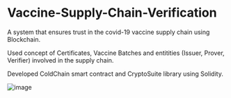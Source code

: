 # Vaccine-Supply-Chain-Verification

 A system that ensures trust in the covid-19 vaccine supply chain using Blockchain.
 
 Used concept of Certificates, Vaccine Batches and entitities (Issuer, Prover, Verifier) involved in the supply chain.
 
 Developed ColdChain smart contract and CryptoSuite library using Solidity.

![image](https://github.com/scelly01/Vaccine-Supply-Chain-Verification/assets/92203911/6acd6ae1-face-4658-a551-5d51d1494442)
